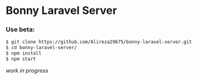 # Bonny Laravel Server

### Use beta:
```bash
$ git clone https://github.com/Alireza29675/bonny-laravel-server.git
$ cd bonny-laravel-server/
$ npm install
$ npm start
```

_work in progress_
